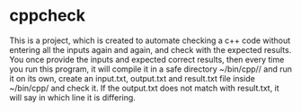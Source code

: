 # cppcheck
This is a project, which is created to automate checking a c++ code without entering all the inputs again and again, and check with the expected results. You once provide the inputs and expected correct results, then every time you run this program, it will compile it in a safe directory ~/bin/cpp// and run it on its own, create an input.txt, output.txt and result.txt file inside ~/bin/cpp/ and check it.  If the output.txt does not match with result.txt, it will say in which line it is differing.
